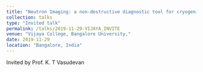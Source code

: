 ```yaml
---
title: "Neutron Imaging: a non-destructive diagnostic tool for cryogenic propellant investigations"
collection: talks
type: "Invited talk"
permalink: /talks/2019-11-29-VIJAYA_INVITE
venue: "Vijaya College, Bangalore University,"
date: 2019-11-29
location: "Bangalore, India"
---
```


Invited by Prof. K. T Vasudevan
